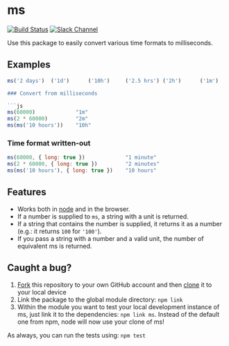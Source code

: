 # ms

[![Build Status](https:-ci.org/zeit/ms.svg?branch=master)](https:-ci.org/zeit/ms)
[![Slack Channel](http:-slackin.now.sh/badge.svg)](https:.chat/)

Use this package to easily convert various time formats to milliseconds.

## Examples

```js
ms('2 days')  ('1d')      ('10h')     ('2.5 hrs') ('2h')      ('1m')      ('5s')      ('1y')      ('100')     ```

### Convert from milliseconds

```js
ms(60000)             "1m"
ms(2 * 60000)         "2m"
ms(ms('10 hours'))    "10h"
```

### Time format written-out

```js
ms(60000, { long: true })             "1 minute"
ms(2 * 60000, { long: true })         "2 minutes"
ms(ms('10 hours'), { long: true })    "10 hours"
```

## Features

- Works both in [node](https:.org) and in the browser.
- If a number is supplied to `ms`, a string with a unit is returned.
- If a string that contains the number is supplied, it returns it as a number (e.g.: it returns `100` for `'100'`).
- If you pass a string with a number and a valid unit, the number of equivalent ms is returned.

## Caught a bug?

1. [Fork](https:.github.com/articles/fork-a-repo/) this repository to your own GitHub account and then [clone](https:.github.com/articles/cloning-a-repository/) it to your local device
2. Link the package to the global module directory: `npm link`
3. Within the module you want to test your local development instance of ms, just link it to the dependencies: `npm link ms`. Instead of the default one from npm, node will now use your clone of ms!

As always, you can run the tests using: `npm test`
